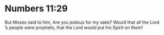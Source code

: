# Numbers 11:29

But Moses said to him, Are you jealous for my sake? Would that all the Lord ’s people were prophets, that the Lord would put his Spirit on them!
